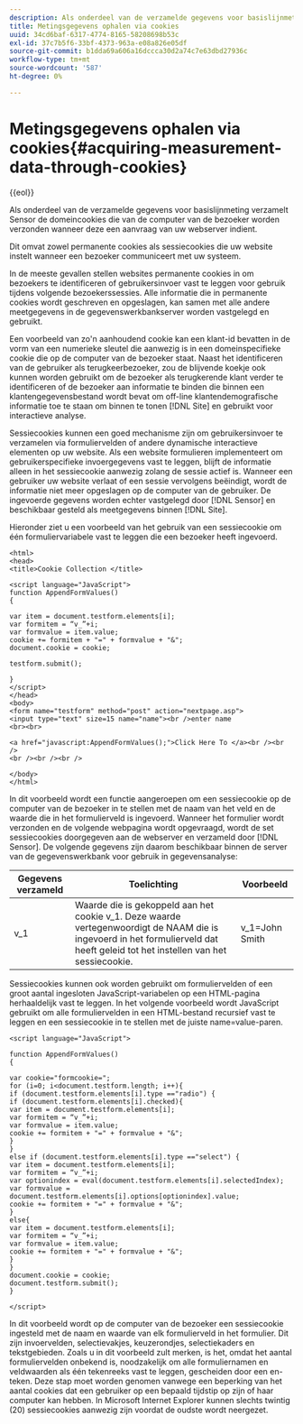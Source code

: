 ```yaml
---
description: Als onderdeel van de verzamelde gegevens voor basislijnmeting verzamelt Sensor de domeincookies die van de computer van de bezoeker worden verzonden wanneer deze een aanvraag van uw webserver indient.
title: Metingsgegevens ophalen via cookies
uuid: 34cd6baf-6317-4774-8165-58208698b53c
exl-id: 37c7b5f6-33bf-4373-963a-e08a826e05df
source-git-commit: b1dda69a606a16dccca30d2a74c7e63dbd27936c
workflow-type: tm+mt
source-wordcount: '587'
ht-degree: 0%

---
```


# Metingsgegevens ophalen via cookies{#acquiring-measurement-data-through-cookies}

{{eol}}

Als onderdeel van de verzamelde gegevens voor basislijnmeting verzamelt Sensor de domeincookies die van de computer van de bezoeker worden verzonden wanneer deze een aanvraag van uw webserver indient.

Dit omvat zowel permanente cookies als sessiecookies die uw website instelt wanneer een bezoeker communiceert met uw systeem.

In de meeste gevallen stellen websites permanente cookies in om bezoekers te identificeren of gebruikersinvoer vast te leggen voor gebruik tijdens volgende bezoekerssessies. Alle informatie die in permanente cookies wordt geschreven en opgeslagen, kan samen met alle andere meetgegevens in de gegevenswerkbankserver worden vastgelegd en gebruikt.

Een voorbeeld van zo&#39;n aanhoudend cookie kan een klant-id bevatten in de vorm van een numerieke sleutel die aanwezig is in een domeinspecifieke cookie die op de computer van de bezoeker staat. Naast het identificeren van de gebruiker als terugkeerbezoeker, zou de blijvende koekje ook kunnen worden gebruikt om de bezoeker als terugkerende klant verder te identificeren of de bezoeker aan informatie te binden die binnen een klantengegevensbestand wordt bevat om off-line klantendemografische informatie toe te staan om binnen te tonen [!DNL Site] en gebruikt voor interactieve analyse.

Sessiecookies kunnen een goed mechanisme zijn om gebruikersinvoer te verzamelen via formuliervelden of andere dynamische interactieve elementen op uw website. Als een website formulieren implementeert om gebruikerspecifieke invoergegevens vast te leggen, blijft de informatie alleen in het sessiecookie aanwezig zolang de sessie actief is. Wanneer een gebruiker uw website verlaat of een sessie vervolgens beëindigt, wordt de informatie niet meer opgeslagen op de computer van de gebruiker. De ingevoerde gegevens worden echter vastgelegd door [!DNL Sensor] en beschikbaar gesteld als meetgegevens binnen [!DNL Site].

Hieronder ziet u een voorbeeld van het gebruik van een sessiecookie om één formuliervariabele vast te leggen die een bezoeker heeft ingevoerd.

```
<html> 
<head> 
<title>Cookie Collection </title> 
 
<script language="JavaScript"> 
function AppendFormValues() 
{ 
 
var item = document.testform.elements[i]; 
var formitem = “v_”+i; 
var formvalue = item.value; 
cookie += formitem + "=" + formvalue + "&"; 
document.cookie = cookie; 
 
testform.submit(); 
 
} 
</script> 
</head> 
<body> 
<form name="testform" method="post" action="nextpage.asp"> 
<input type="text" size=15 name="name"><br />enter name 
<br><br> 
 
<a href="javascript:AppendFormValues();">Click Here To </a><br /><br /> 
<br /><br /><br /> 
 
</body> 
</html> 
```

In dit voorbeeld wordt een functie aangeroepen om een sessiecookie op de computer van de bezoeker in te stellen met de naam van het veld en de waarde die in het formulierveld is ingevoerd. Wanneer het formulier wordt verzonden en de volgende webpagina wordt opgevraagd, wordt de set sessiecookies doorgegeven aan de webserver en verzameld door [!DNL Sensor]. De volgende gegevens zijn daarom beschikbaar binnen de server van de gegevenswerkbank voor gebruik in gegevensanalyse:

| Gegevens verzameld | Toelichting | Voorbeeld |
|---|---|---|
| v_1 | Waarde die is gekoppeld aan het cookie v_1. Deze waarde vertegenwoordigt de NAAM die is ingevoerd in het formulierveld dat heeft geleid tot het instellen van het sessiecookie. | v_1=John Smith |

Sessiecookies kunnen ook worden gebruikt om formuliervelden of een groot aantal ingesloten JavaScript-variabelen op een HTML-pagina herhaaldelijk vast te leggen. In het volgende voorbeeld wordt JavaScript gebruikt om alle formuliervelden in een HTML-bestand recursief vast te leggen en een sessiecookie in te stellen met de juiste name=value-paren.

```
<script language="JavaScript"> 
 
function AppendFormValues() 
{ 
 
var cookie="formcookie="; 
for (i=0; i<document.testform.length; i++){ 
if (document.testform.elements[i].type =="radio") {            
if (document.testform.elements[i].checked){ 
var item = document.testform.elements[i]; 
var formitem = “v_”+i; 
var formvalue = item.value; 
cookie += formitem + "=" + formvalue + "&"; 
} 
} 
else if (document.testform.elements[i].type =="select") { 
var item = document.testform.elements[i]; 
var formitem = “v_”+i; 
var optionindex = eval(document.testform.elements[i].selectedIndex); 
var formvalue = document.testform.elements[i].options[optionindex].value;             
cookie += formitem + "=" + formvalue + "&"; 
} 
else{ 
var item = document.testform.elements[i]; 
var formitem = “v_”+i; 
var formvalue = item.value; 
cookie += formitem + "=" + formvalue + "&"; 
} 
} 
document.cookie = cookie; 
document.testform.submit(); 
} 
 
</script>
```

In dit voorbeeld wordt op de computer van de bezoeker een sessiecookie ingesteld met de naam en waarde van elk formulierveld in het formulier. Dit zijn invoervelden, selectievakjes, keuzerondjes, selectiekaders en tekstgebieden. Zoals u in dit voorbeeld zult merken, is het, omdat het aantal formuliervelden onbekend is, noodzakelijk om alle formuliernamen en veldwaarden als één tekenreeks vast te leggen, gescheiden door een en-teken. Deze stap moet worden genomen vanwege een beperking van het aantal cookies dat een gebruiker op een bepaald tijdstip op zijn of haar computer kan hebben. In Microsoft Internet Explorer kunnen slechts twintig (20) sessiecookies aanwezig zijn voordat de oudste wordt neergezet.

